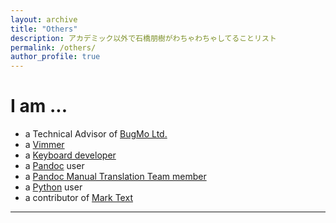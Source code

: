 ```yaml
---
layout: archive
title: "Others"
description: アカデミック以外で石橋朋樹がわちゃわちゃしてることリスト
permalink: /others/
author_profile: true
---
```


# I am ...

- a Technical Advisor of [BugMo Ltd.](https://bugmo.jp)
- a [Vimmer](https://www.vim.org)
- a [Keyboard developer](https://www.google.co.jp/search?q=keyboard%20diy)
- a [Pandoc](https://pandoc.org) user
- a [Pandoc Manual Translation Team member](https://pandoc-doc-ja.readthedocs.io/ja/latest/users-guide.html)
- a [Python](https://www.python.org) user
- a contributor of [Mark Text](https://github.com/marktext/marktext)

<!-- - an author of [Awesome ImageJ Plugins](https://github.com/ishibaki/awesome-imagej-plugins)-->

---

<script src="https://utteranc.es/client.js"
        repo="ishibaki/ishibaki.github.io"
        issue-term="title"
        theme="github-light"
        crossorigin="anonymous"
        async>
</script>
